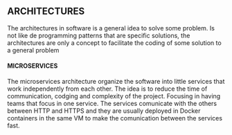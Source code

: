 ## ARCHITECTURES
The architectures in software is a general idea to solve some problem. Is not like de programming patterns that are specific solutions, the architectures are only a concept to facilitate the coding of some solution to a general problem

#### MICROSERVICES
The microservices architecture organize the software into little services that work independently from each other. The idea is to reduce the time of communication, codging and complexity of the project. Focusing in having teams that focus in one service. The services comunicate with the others between HTTP and HTTPS and they are usually deployed in Docker containers in the same VM to make the comunication between the services fast.